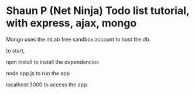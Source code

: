 Shaun P (Net Ninja) Todo list tutorial, with express, ajax, mongo
==================================================================

Mongo uses the mLab free sandbox account to host the db.



to start, 

npm install to install the dependencies

node app.js     to run the app

localhost:3000 to access the app.